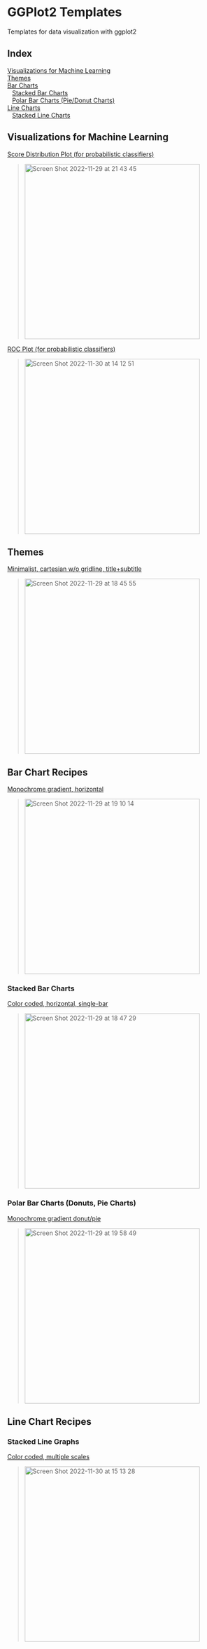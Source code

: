 # GGPlot2 Templates
Templates for data visualization with ggplot2

## Index
[Visualizations for Machine Learning](#ML)  
[Themes](#Theme)  
[Bar Charts](#Bar)  
  &ensp; [Stacked Bar Charts](#StackedBar)  
  &ensp; [Polar Bar Charts (Pie/Donut Charts)](#PolarBar)  
[Line Charts](#Line)  
  &ensp; [Stacked Line Charts](#StackedLine)
  
<a name="ML"/>

## Visualizations for Machine Learning
[Score Distribution Plot (for probabilistic classifiers)](https://rpubs.com/aliquis/ml_score_distribution)  
><img width="400" alt="Screen Shot 2022-11-29 at 21 43 45" src="https://user-images.githubusercontent.com/100171584/204654443-a6db1896-3f04-4796-a2fa-1607c9332afe.png"> 
  
[ROC Plot (for probabilistic classifiers)](https://rpubs.com/aliquis/ml_roc)  
><img width="400" alt="Screen Shot 2022-11-30 at 14 12 51" src="https://user-images.githubusercontent.com/100171584/204818315-d57a5ce9-bfdc-4eba-ba98-08b7d72583b8.png">



  
<a name="Theme"/>

## Themes
[Minimalist, cartesian w/o gridline, title+subtitle](https://rpubs.com/aliquis/theme_moreminimal)  
><img width="400" alt="Screen Shot 2022-11-29 at 18 45 55" src="https://user-images.githubusercontent.com/100171584/204618969-389c1d77-cf86-4850-b7cb-a0d7d06b8d88.png">

<a name="Bar"/>

## Bar Chart Recipes

[Monochrome gradient, horizontal](https://rpubs.com/aliquis/horizontalbar_color)  
><img width="400" alt="Screen Shot 2022-11-29 at 19 10 14" src="https://user-images.githubusercontent.com/100171584/204623532-7dc3f3fe-112f-4e62-afd9-ccfe7f3d56c0.png">

<a name="StackedBar"/>

### Stacked Bar Charts
[Color coded, horizontal, single-bar](https://rpubs.com/aliquis/stackedbar_color)  
><img width="400" alt="Screen Shot 2022-11-29 at 18 47 29" src="https://user-images.githubusercontent.com/100171584/204619056-d21b6d59-d734-4270-a668-e596b7b54a3a.png">

<a name="PolarBar"/>

### Polar Bar Charts (Donuts, Pie Charts)
[Monochrome gradient donut/pie](https://rpubs.com/aliquis/polar_monochrome)  
><img width="400" alt="Screen Shot 2022-11-29 at 19 58 49" src="https://user-images.githubusercontent.com/100171584/204635402-a73af27e-2e24-45fe-95ef-4ac6bd141ef1.png">


<a name="Line"/>

## Line Chart Recipes

<a name="StackedLine"/>

### Stacked Line Graphs
[Color coded, multiple scales](https://rpubs.com/aliquis/stackedline_color_multiscale)  
><img width="400" alt="Screen Shot 2022-11-30 at 15 13 28" src="https://user-images.githubusercontent.com/100171584/204835731-fa5fcf65-a032-443d-8232-82e824aceaf4.png">


